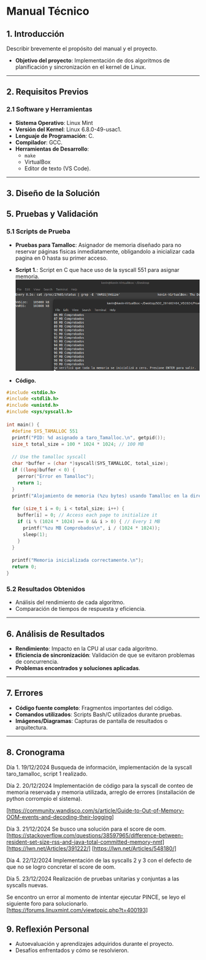 # Manual Técnico

## 1. Introducción
Describir brevemente el propósito del manual y el proyecto.
- **Objetivo del proyecto**: Implementación de dos algoritmos de planificación y sincronización en el kernel de Linux.


---

## 2. Requisitos Previos
### 2.1 Software y Herramientas
- **Sistema Operativo**: Linux Mint
- **Versión del Kernel**: Linux 6.8.0-49-usac1.
- **Lenguaje de Programación**: C.
- **Compilador**: GCC.
- **Herramientas de Desarrollo**:
  - `make`
  - VirtualBox
  - Editor de texto (VS Code).

---

## 3. Diseño de la Solución




## 5. Pruebas y Validación
### 5.1 Scripts de Prueba
- **Pruebas para Tamalloc**: Asignador de memoria diseñado para no reservar páginas fisicas inmediatamente, obligandolo a inicializar cada pagina en 0 hasta su primer acceso.
- **Script 1.**: Script en C que hace uso de la syscall 551 para asignar memoria.  
![Script1](https://github.com/KESM12/SO2_201602404_VD2024/blob/main/DocumentacionP2/images/tamallocScript1.png)

- **Código.**
```c
#include <stdio.h>
#include <stdlib.h>
#include <unistd.h>
#include <sys/syscall.h>

int main() {
  #define SYS_TAMALLOC 551
  printf("PID: %d asignado a taro_Tamalloc.\n", getpid());
  size_t total_size = 100 * 1024 * 1024; // 100 MB

  // Use the tamalloc syscall
  char *buffer = (char *)syscall(SYS_TAMALLOC, total_size);
  if ((long)buffer < 0) {
    perror("Error en Tamalloc");
    return 1;
  }
  printf("Alojamiento de memoria (%zu bytes) usando Tamalloc en la dirección: %p\n", total_size, buffer);

  for (size_t i = 0; i < total_size; i++) {
    buffer[i] = 0; // Access each page to initialize it
    if (i % (1024 * 1024) == 0 && i > 0) { // Every 1 MB
      printf("%zu MB Comprobados\n", i / (1024 * 1024));
      sleep(1);
    }
  }

  printf("Memoria inicializada correctamente.\n");
  return 0;
}
```


### 5.2 Resultados Obtenidos
- Análisis del rendimiento de cada algoritmo.
- Comparación de tiempos de respuesta y eficiencia.

---

## 6. Análisis de Resultados
- **Rendimiento**: Impacto en la CPU al usar cada algoritmo.
- **Eficiencia de sincronización**: Validación de que se evitaron problemas de concurrencia.
- **Problemas encontrados y soluciones aplicadas**.

---

## 7. Errores
- **Código fuente completo**: Fragmentos importantes del código.
- **Comandos utilizados**: Scripts Bash/C utilizados durante pruebas.
- **Imágenes/Diagramas**: Capturas de pantalla de resultados o arquitectura.

---

## 8. Cronograma
Día 1. 19/12/2024
Busqueda de información, implementación de la syscall taro_tamalloc, script 1 realizado. 

Día 2. 20/12/2024
Implementación de código para la syscall de conteo de memoria reservada y memoria utilizada, arreglo de errores (installación de python corrompio el sistema).

[https://community.wandisco.com/s/article/Guide-to-Out-of-Memory-OOM-events-and-decoding-their-logging]

Día 3. 21/12/2024
Se busco una solución para el score de oom.
[https://stackoverflow.com/questions/38597965/difference-between-resident-set-size-rss-and-java-total-committed-memory-nmt]
[https://lwn.net/Articles/391222/]
[https://lwn.net/Articles/548180/]

Día 4. 22/12/2024
Implementación de las syscalls 2 y 3 con el defecto de que no se logro concretar el score de oom.

Día 5. 23/12/2024
Realización de pruebas unitarias y conjuntas a las syscalls nuevas.

Se encontro un error al momento de intentar ejecutar PINCE, se leyo el siguiente foro para solucionarlo.
[https://forums.linuxmint.com/viewtopic.php?t=400193]


## 9. Reflexión Personal
- Autoevaluación y aprendizajes adquiridos durante el proyecto.
- Desafíos enfrentados y cómo se resolvieron.
